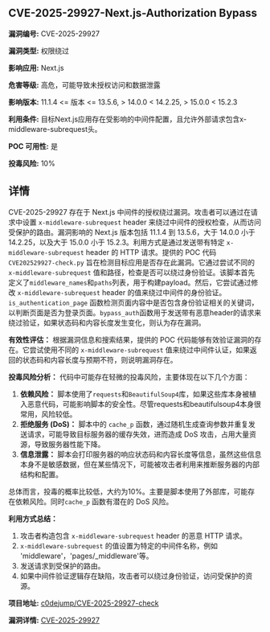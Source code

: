 ## CVE-2025-29927-Next.js-Authorization Bypass

**漏洞编号:** CVE-2025-29927

**漏洞类型:** 权限绕过

**影响应用:** Next.js

**危害等级:** 高危，可能导致未授权访问和数据泄露

**影响版本:** 11.1.4 <= 版本 <= 13.5.6, > 14.0.0 < 14.2.25, > 15.0.0 < 15.2.3

**利用条件:** 目标Next.js应用存在受影响的中间件配置，且允许外部请求包含x-middleware-subrequest头。

**POC 可用性:** 是

**投毒风险:** 10%

## 详情

CVE-2025-29927 存在于 Next.js 中间件的授权绕过漏洞。攻击者可以通过在请求中设置 `x-middleware-subrequest` header 来绕过中间件的授权检查，从而访问受保护的路由。漏洞影响的 Next.js 版本包括 11.1.4 到 13.5.6，大于 14.0.0 小于 14.2.25，以及大于 15.0.0 小于 15.2.3。利用方式是通过发送带有特定 `x-middleware-subrequest` header 的 HTTP 请求。提供的 POC 代码 `CVE202529927-check.py` 旨在检测目标应用是否存在此漏洞。它通过尝试不同的 `x-middleware-subrequest` 值和路径，检查是否可以绕过身份验证。该脚本首先定义了`middleware_names`和`paths`列表，用于构建payload。然后，它尝试通过修改 `x-middleware-subrequest` header 的值来绕过中间件的身份验证。`is_authentication_page` 函数检测页面内容中是否包含身份验证相关的关键词，以判断页面是否为登录页面。`bypass_auth`函数用于发送带有恶意header的请求来绕过验证，如果状态码和内容长度发生变化，则认为存在漏洞。

**有效性评估：** 根据漏洞信息和搜索结果，提供的 POC 代码能够有效验证漏洞的存在。它尝试使用不同的 `x-middleware-subrequest` 值来绕过中间件认证，如果返回的状态码和内容长度与预期不符，则说明漏洞存在。

**投毒风险分析：** 代码中可能存在轻微的投毒风险，主要体现在以下几个方面：

1.  **依赖风险：** 脚本使用了`requests`和`BeautifulSoup4`库，如果这些库本身被植入恶意代码，可能影响脚本的安全性。尽管requests和beautifulsoup4本身很常用，风险较低。
2.  **拒绝服务 (DoS)：**  脚本中的 `cache_p` 函数，通过随机生成查询参数并重复发送请求，可能导致目标服务器的缓存失效，进而造成 DoS 攻击，占用大量资源，导致服务器性能下降。
3.  **信息泄露：** 脚本会打印服务器的响应状态码和内容长度等信息，虽然这些信息本身不是敏感数据，但在某些情况下，可能被攻击者利用来推断服务器的内部结构和配置。

总体而言，投毒的概率比较低，大约为10%。主要是脚本使用了外部库，可能存在依赖风险。同时`cache_p` 函数有潜在的 DoS 风险。

**利用方式总结：**

1.  攻击者构造包含 `x-middleware-subrequest` header 的恶意 HTTP 请求。
2.  `x-middleware-subrequest` 的值设置为特定的中间件名称，例如 'middleware'，'pages/_middleware'等。
3.  发送请求到受保护的路由。
4.  如果中间件验证逻辑存在缺陷，攻击者可以绕过身份验证，访问受保护的资源。

**项目地址:** [c0dejump/CVE-2025-29927-check](https://github.com/c0dejump/CVE-2025-29927-check)

**漏洞详情:** [CVE-2025-29927](https://nvd.nist.gov/vuln/detail/CVE-2025-29927)